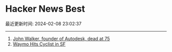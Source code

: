 # Hacker News Best

最近更新时间: 2024-02-08 23:02:37

--- 
1. [John Walker, founder of Autodesk, dead at 75](https://scanalyst.fourmilab.ch/t/john-walker-1949-2024/4305) 
2. [Waymo Hits Cyclist in SF](https://www.sfgate.com/bayarea/article/waymo-driverless-car-hits-cyclist-in-sf-18654109.php) 
